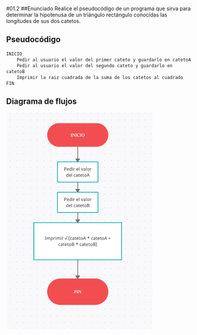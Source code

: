 #01.2
##Enunciado
Realice el pseudocódigo de un programa que sirva para determinar la hipotenusa de un triángulo rectángulo conocidas las longitudes de sus dos catetos.

## Pseudocódigo

    INICIO
        Pedir al usuario el valor del primer cateto y guardarlo en catetoA
        Pedir al usuario el valor del segundo cateto y guardarlo en catetoB
        Imprimir la raiz cuadrada de la suma de los catetos al cuadrado
    FIN

## Diagrama de flujos
![alt text](./Diagrama%20de%20Flujos.png)